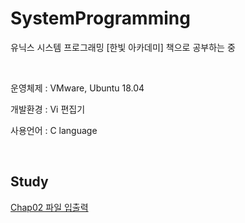 # SystemProgramming

유닉스 시스템 프로그래밍 [한빛 아카데미] 책으로 공부하는 중

<br/>

운영체제 : VMware, Ubuntu 18.04

개발환경 : Vi 편집기

사용언어 : C language

<br/>

## Study

[Chap02 파일 입출력](chap2/Chap2_file-input-output.md)

